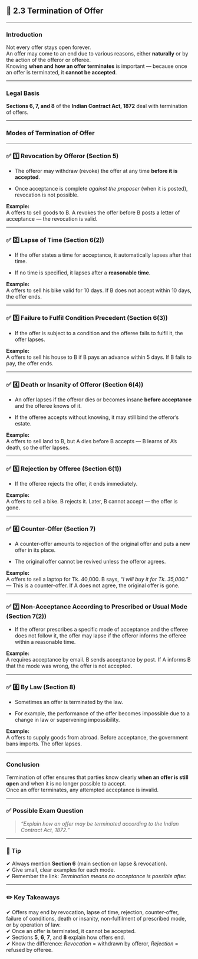 
## 📑 **2.3 Termination of Offer**

---

### **Introduction**

Not every offer stays open forever.  
An offer may come to an end due to various reasons, either **naturally** or by the action of the offeror or offeree.  
Knowing **when and how an offer terminates** is important — because once an offer is terminated, it **cannot be accepted**.

---

### **Legal Basis**

**Sections 6, 7, and 8** of the **Indian Contract Act, 1872** deal with termination of offers.

---

### **Modes of Termination of Offer**

---

### ✅ **1️⃣ Revocation by Offeror (Section 5)**

- The offeror may withdraw (revoke) the offer at any time **before it is accepted**.
    
- Once acceptance is complete _against the proposer_ (when it is posted), revocation is not possible.
    

**Example:**  
A offers to sell goods to B. A revokes the offer before B posts a letter of acceptance — the revocation is valid.

---

### ✅ **2️⃣ Lapse of Time (Section 6(2))**

- If the offer states a time for acceptance, it automatically lapses after that time.
    
- If no time is specified, it lapses after a **reasonable time**.
    

**Example:**  
A offers to sell his bike valid for 10 days. If B does not accept within 10 days, the offer ends.

---

### ✅ **3️⃣ Failure to Fulfil Condition Precedent (Section 6(3))**

- If the offer is subject to a condition and the offeree fails to fulfil it, the offer lapses.
    

**Example:**  
A offers to sell his house to B if B pays an advance within 5 days. If B fails to pay, the offer ends.

---

### ✅ **4️⃣ Death or Insanity of Offeror (Section 6(4))**

- An offer lapses if the offeror dies or becomes insane **before acceptance** and the offeree knows of it.
    
- If the offeree accepts without knowing, it may still bind the offeror’s estate.
    

**Example:**  
A offers to sell land to B, but A dies before B accepts — B learns of A’s death, so the offer lapses.

---

### ✅ **5️⃣ Rejection by Offeree (Section 6(1))**

- If the offeree rejects the offer, it ends immediately.
    

**Example:**  
A offers to sell a bike. B rejects it. Later, B cannot accept — the offer is gone.

---

### ✅ **6️⃣ Counter-Offer (Section 7)**

- A counter-offer amounts to rejection of the original offer and puts a new offer in its place.
    
- The original offer cannot be revived unless the offeror agrees.
    

**Example:**  
A offers to sell a laptop for Tk. 40,000. B says, _“I will buy it for Tk. 35,000.”_ — This is a counter-offer. If A does not agree, the original offer is gone.

---

### ✅ **7️⃣ Non-Acceptance According to Prescribed or Usual Mode (Section 7(2))**

- If the offeror prescribes a specific mode of acceptance and the offeree does not follow it, the offer may lapse if the offeror informs the offeree within a reasonable time.
    

**Example:**  
A requires acceptance by email. B sends acceptance by post. If A informs B that the mode was wrong, the offer is not accepted.

---

### ✅ **8️⃣ By Law (Section 8)**

- Sometimes an offer is terminated by the law.
    
- For example, the performance of the offer becomes impossible due to a change in law or supervening impossibility.
    

**Example:**  
A offers to supply goods from abroad. Before acceptance, the government bans imports. The offer lapses.

---

### **Conclusion**

Termination of offer ensures that parties know clearly **when an offer is still open** and when it is no longer possible to accept.  
Once an offer terminates, any attempted acceptance is invalid.

---

### ✅ **Possible Exam Question**

> _“Explain how an offer may be terminated according to the Indian Contract Act, 1872.”_

---

### 📌 **Tip**

✔ Always mention **Section 6** (main section on lapse & revocation).  
✔ Give small, clear examples for each mode.  
✔ Remember the link: _Termination means no acceptance is possible after._

---

### ✏️ **Key Takeaways**

✔ Offers may end by revocation, lapse of time, rejection, counter-offer, failure of conditions, death or insanity, non-fulfilment of prescribed mode, or by operation of law.  
✔ Once an offer is terminated, it cannot be accepted.  
✔ Sections **5**, **6**, **7**, and **8** explain how offers end.  
✔ Know the difference: _Revocation_ = withdrawn by offeror, _Rejection_ = refused by offeree.
